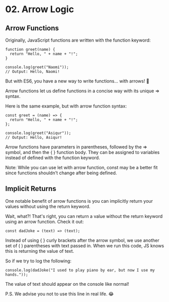 # 02. Arrow Logic
## Arrow Functions
Originally, JavaScript functions are written with the function keyword:
```
function greet(name) {
  return "Hello, " + name + "!";
}

console.log(greet("Naomi"));
// Output: Hello, Naomi!
```
But with ES6, you have a new way to write functions... with arrows! 🏹

Arrow functions let us define functions in a concise way with its unique => syntax.

Here is the same example, but with arrow function syntax:
```
const greet = (name) => {
  return "Hello, " + name + "!";
};

console.log(greet("Asiqur"));
// Output: Hello, Asiqur!
```
Arrow functions have parameters in parentheses, followed by the => symbol, and then the { } function body. They can be assigned to variables instead of defined with the function keyword.

Note: While you can use let with arrow function, const may be a better fit since functions shouldn't change after being defined.

## Implicit Returns
One notable benefit of arrow functions is you can implicitly return your values without using the return keyword.

Wait, what?! That's right, you can return a value without the return keyword using an arrow function. Check it out:
```
const dadJoke = (text) => (text);
```
Instead of using { } curly brackets after the arrow symbol, we use another set of ( ) parentheses with text passed in. When we run this code, JS knows this is returning the value of text.

So if we try to log the following:
```
console.log(dadJoke("I used to play piano by ear, but now I use my hands."));
```
The value of text should appear on the console like normal!

P.S. We advise you not to use this line in real life. 😂
